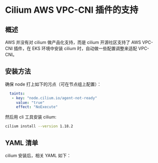 # Cilium AWS VPC-CNI 插件的支持

## 概述

AWS 并没有对 cilium 做产品化支持，而是 cilium 开源社区支持了 AWS VPC-CNI 插件，在 EKS 环境中安装 cilium 时，自动做一些配置调整来适配 VPC-CNI。

## 安装方法

确保 node 打上如下的污点（可在节点组上配置）：

```yaml
  taints:
   - key: "node.cilium.io/agent-not-ready"
     value: "true"
     effect: "NoExecute"
```

然后用 cli 工具安装 cilium:

```bash
cilium install --version 1.18.2
```

## YAML 清单

cilium 安装后，相关 YAML 如下：

<Tabs>
  <TabItem value="1" label="cilium DaemonSet">
    <FileBlock file="vpc-cni/aws/cilium-daemonset.yaml" showLineNumbers />
  </TabItem>
  <TabItem value="2" label="cilium-config ConfigMap">
    <FileBlock file="vpc-cni/aws/cilium-config-configmap.yaml" showLineNumbers />
  </TabItem>
  <TabItem value="3" label="cilium-envoy DaemonSet">
    <FileBlock file="vpc-cni/aws/cilium-envoy-daemonset.yaml" showLineNumbers />
  </TabItem>
  <TabItem value="4" label="cilium-envoy-config ConfigMap">
    <FileBlock file="vpc-cni/aws/cilium-envoy-config-configmap.yaml" showLineNumbers />
  </TabItem>
</Tabs>
